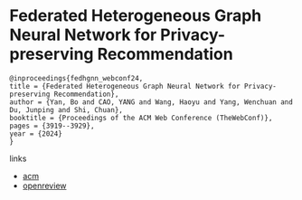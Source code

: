 # Federated Heterogeneous Graph Neural Network for Privacy-preserving Recommendation

```
@inproceedings{fedhgnn_webconf24,
title = {Federated Heterogeneous Graph Neural Network for Privacy-preserving Recommendation},
author = {Yan, Bo and CAO, YANG and Wang, Haoyu and Yang, Wenchuan and Du, Junping and Shi, Chuan},
booktitle = {Proceedings of the ACM Web Conference (TheWebConf)},
pages = {3919--3929},
year = {2024}
}
```

links
- [acm](https://dl.acm.org/doi/10.1145/3589334.3645693)
- [openreview](https://openreview.net/forum?id=bJxS9a0TdB)
